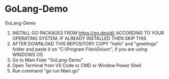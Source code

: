 # GoLang-Demo
 GoLang-Demo

1) INSTALL GO PACKAGES FROM https://go.dev/dl/ ACCORDING TO YOUR OPERATING SYSTEM. IF ALREADY INSTALLED THEN SKIP THIS
2) AFTER DOWNLOAD THIS REPOSITORY COPY "hello" and "greetings" folder and paste it on "C:\Program Files\Go\src", if you are using WINDOWS OS
3) Go to Main Foler "GoLang-Demo"
4) Open Terminal from VS Code or CMD or Window Power Shell
5) Run command "go run Main.go"

